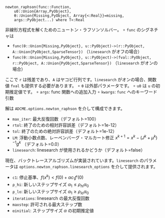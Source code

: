 ```
newton_raphson(func::Function, 
    u0::Union{Array,PyObject}, 
    θ::Union{Missing,PyObject, Array{<:Real}}=missing,
    args::PyObject...) where T<:Real
```

非線形方程式を解くためのニュートン・ラフソンソルバー。 ∘ `func` のシグネチャは 

  * `func(θ::Union{Missing,PyObject}, u::PyObject)->(r::PyObject, A::Union{PyObject,SparseTensor})` （`linesearch` がオフの場合）
  * `func(θ::Union{Missing,PyObject}, u::PyObject)->(fval::PyObject, r::PyObject, A::Union{PyObject,SparseTensor})` （`linesearch` がオンの場合）

ここで `r` は残差であり、`A` はヤコビ行列です。`linesearch` がオンの場合、関数値 `fval` も提供する必要があります。 ∘ `θ` は外部パラメータです。 ∘ `u0` は `u` の初期推定値です。 ∘ `args`: func 関数への追加入力 ∘ `kwargs`: `func` へのキーワード引数

解は `ADCME.options.newton_raphson` を介して構成できます。

  * `max_iter`: 最大反復回数（デフォルト=100）
  * `rtol`: 終了のための相対許容誤差（デフォルト=1e-12）
  * `tol`: 終了のための絶対許容誤差（デフォルト=1e-12）
  * `LM`: 浮動小数点数、レーベンバーグ・マルカート修正 $x^{k+1} = x^k - (J^k + \mu^k)^{-1}g^k$ （デフォルト=0.0）
  * `linesearch`: linesearch が使用されるかどうか（デフォルト=false）

現在、バックトレースアルゴリズムが実装されています。`linesearch` のパラメータは `options.newton_raphson.linesearch_options` を介して提供されます。

  * `c1`: 停止基準、$f(x^k) < f(0) + \alpha c_1  f'(0)$
  * `ρ_hi`: 新しいステップサイズ $\alpha_1\leq \rho_{hi}\alpha_0$
  * `ρ_lo`: 新しいステップサイズ $\alpha_1\geq \rho_{lo}\alpha_0$
  * `iterations`: linesearch の最大反復回数
  * `maxstep`: 許可される最大ステップ数
  * `αinitial`: ステップサイズ $\alpha$ の初期推定値

```
